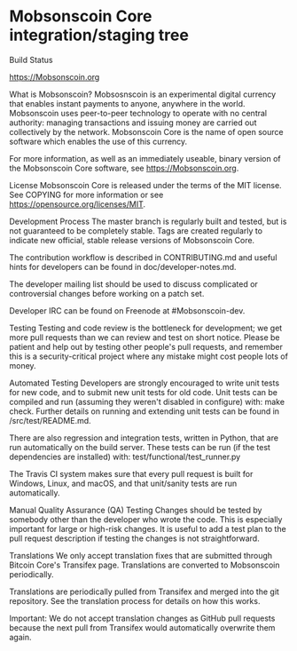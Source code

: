 #  Mobsonscoin Core integration/staging tree
Build Status

https://Mobsonscoin.org

What is Mobsonscoin?
Mobsosnscoin is an experimental digital currency that enables instant payments to anyone, anywhere in the world. Mobsonscoin uses peer-to-peer technology to operate with no central authority: managing transactions and issuing money are carried out collectively by the network. Mobsonscoin Core is the name of open source software which enables the use of this currency.

For more information, as well as an immediately useable, binary version of the Mobsonscoin Core software, see https://Mobsonscoin.org.

License
Mobsonscoin Core is released under the terms of the MIT license. See COPYING for more information or see https://opensource.org/licenses/MIT.

Development Process
The master branch is regularly built and tested, but is not guaranteed to be completely stable. Tags are created regularly to indicate new official, stable release versions of Mobsonscoin Core.

The contribution workflow is described in CONTRIBUTING.md and useful hints for developers can be found in doc/developer-notes.md.

The developer mailing list should be used to discuss complicated or controversial changes before working on a patch set.

Developer IRC can be found on Freenode at #Mobsonscoin-dev.

Testing
Testing and code review is the bottleneck for development; we get more pull requests than we can review and test on short notice. Please be patient and help out by testing other people's pull requests, and remember this is a security-critical project where any mistake might cost people lots of money.

Automated Testing
Developers are strongly encouraged to write unit tests for new code, and to submit new unit tests for old code. Unit tests can be compiled and run (assuming they weren't disabled in configure) with: make check. Further details on running and extending unit tests can be found in /src/test/README.md.

There are also regression and integration tests, written in Python, that are run automatically on the build server. These tests can be run (if the test dependencies are installed) with: test/functional/test_runner.py

The Travis CI system makes sure that every pull request is built for Windows, Linux, and macOS, and that unit/sanity tests are run automatically.

Manual Quality Assurance (QA) Testing
Changes should be tested by somebody other than the developer who wrote the code. This is especially important for large or high-risk changes. It is useful to add a test plan to the pull request description if testing the changes is not straightforward.

Translations
We only accept translation fixes that are submitted through Bitcoin Core's Transifex page. Translations are converted to Mobsonscoin periodically.

Translations are periodically pulled from Transifex and merged into the git repository. See the translation process for details on how this works.

Important: We do not accept translation changes as GitHub pull requests because the next pull from Transifex would automatically overwrite them again.

